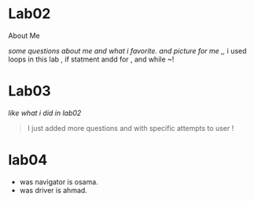 # Lab02
About Me

*some questions about me and what i favorite. and picture for me ,,*
 i used loops in this lab , if statment andd for , and while ~!

 # Lab03 
 *like what i did in lab02*
 > I just added more questions and with specific attempts to user !

 # lab04
 * was navigator is osama. 
 * was driver is ahmad. 
 